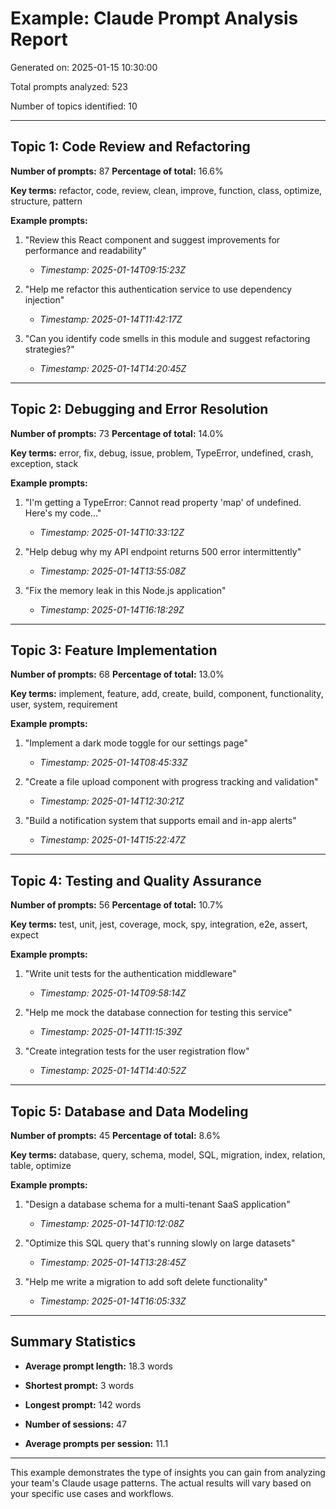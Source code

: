 # Example: Claude Prompt Analysis Report

Generated on: 2025-01-15 10:30:00

Total prompts analyzed: 523

Number of topics identified: 10

---

## Topic 1: Code Review and Refactoring

**Number of prompts:** 87
**Percentage of total:** 16.6%

**Key terms:** refactor, code, review, clean, improve, function, class, optimize, structure, pattern

**Example prompts:**

1. "Review this React component and suggest improvements for performance and readability"
   - *Timestamp: 2025-01-14T09:15:23Z*

2. "Help me refactor this authentication service to use dependency injection"
   - *Timestamp: 2025-01-14T11:42:17Z*

3. "Can you identify code smells in this module and suggest refactoring strategies?"
   - *Timestamp: 2025-01-14T14:20:45Z*

---

## Topic 2: Debugging and Error Resolution

**Number of prompts:** 73
**Percentage of total:** 14.0%

**Key terms:** error, fix, debug, issue, problem, TypeError, undefined, crash, exception, stack

**Example prompts:**

1. "I'm getting a TypeError: Cannot read property 'map' of undefined. Here's my code..."
   - *Timestamp: 2025-01-14T10:33:12Z*

2. "Help debug why my API endpoint returns 500 error intermittently"
   - *Timestamp: 2025-01-14T13:55:08Z*

3. "Fix the memory leak in this Node.js application"
   - *Timestamp: 2025-01-14T16:18:29Z*

---

## Topic 3: Feature Implementation

**Number of prompts:** 68
**Percentage of total:** 13.0%

**Key terms:** implement, feature, add, create, build, component, functionality, user, system, requirement

**Example prompts:**

1. "Implement a dark mode toggle for our settings page"
   - *Timestamp: 2025-01-14T08:45:33Z*

2. "Create a file upload component with progress tracking and validation"
   - *Timestamp: 2025-01-14T12:30:21Z*

3. "Build a notification system that supports email and in-app alerts"
   - *Timestamp: 2025-01-14T15:22:47Z*

---

## Topic 4: Testing and Quality Assurance

**Number of prompts:** 56
**Percentage of total:** 10.7%

**Key terms:** test, unit, jest, coverage, mock, spy, integration, e2e, assert, expect

**Example prompts:**

1. "Write unit tests for the authentication middleware"
   - *Timestamp: 2025-01-14T09:58:14Z*

2. "Help me mock the database connection for testing this service"
   - *Timestamp: 2025-01-14T11:15:39Z*

3. "Create integration tests for the user registration flow"
   - *Timestamp: 2025-01-14T14:40:52Z*

---

## Topic 5: Database and Data Modeling

**Number of prompts:** 45
**Percentage of total:** 8.6%

**Key terms:** database, query, schema, model, SQL, migration, index, relation, table, optimize

**Example prompts:**

1. "Design a database schema for a multi-tenant SaaS application"
   - *Timestamp: 2025-01-14T10:12:08Z*

2. "Optimize this SQL query that's running slowly on large datasets"
   - *Timestamp: 2025-01-14T13:28:45Z*

3. "Help me write a migration to add soft delete functionality"
   - *Timestamp: 2025-01-14T16:05:33Z*

---

## Summary Statistics

- **Average prompt length:** 18.3 words
- **Shortest prompt:** 3 words
- **Longest prompt:** 142 words

- **Number of sessions:** 47
- **Average prompts per session:** 11.1

---

This example demonstrates the type of insights you can gain from analyzing your team's Claude usage patterns. The actual results will vary based on your specific use cases and workflows.